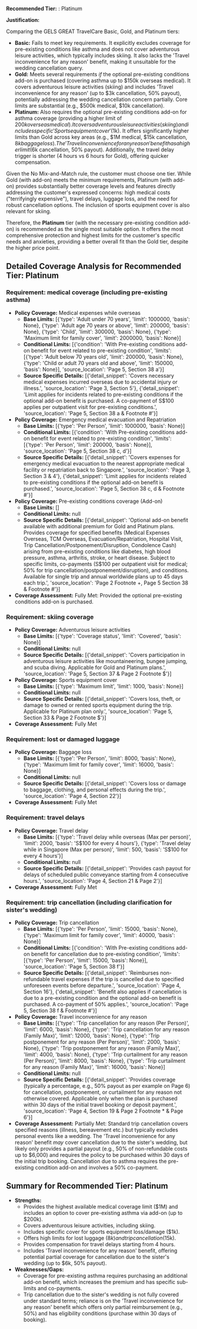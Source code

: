 **Recommended Tier:** : Platinum

**Justification:**

Comparing the GELS GREAT TravelCare Basic, Gold, and Platinum tiers:
*   **Basic:** Fails to meet key requirements. It explicitly excludes coverage for pre-existing conditions like asthma and does not cover adventurous leisure activities, which typically includes skiing. It also lacks the 'Travel inconvenience for any reason' benefit, making it unsuitable for the wedding cancellation query.
*   **Gold:** Meets several requirements *if* the optional pre-existing conditions add-on is purchased (covering asthma up to $150k overseas medical). It covers adventurous leisure activities (skiing) and includes 'Travel inconvenience for any reason' (up to $3k cancellation, 50% payout), potentially addressing the wedding cancellation concern partially. Core limits are substantial (e.g., $500k medical, $10k cancellation).
*   **Platinum:** Also requires the optional pre-existing conditions add-on for asthma coverage (providing a higher limit of $200k overseas medical). It covers adventurous leisure activities (skiing) and includes specific 'Sports equipment cover' ($1k). It offers significantly higher limits than Gold across key areas (e.g., $1M medical, $15k cancellation, $8k baggage loss). The 'Travel inconvenience for any reason' benefit has a higher limit ($6k cancellation, 50% payout). Additionally, the travel delay trigger is shorter (4 hours vs 6 hours for Gold), offering quicker compensation.

Given the No Mix-and-Match rule, the customer must choose one tier. While Gold (with add-on) meets the minimum requirements, Platinum (with add-on) provides substantially better coverage levels and features directly addressing the customer's expressed concerns: high medical costs ("terrifyingly expensive"), travel delays, luggage loss, and the need for robust cancellation options. The inclusion of sports equipment cover is also relevant for skiing.

Therefore, the **Platinum** tier (with the necessary pre-existing condition add-on) is recommended as the single most suitable option. It offers the most comprehensive protection and highest limits for the customer's specific needs and anxieties, providing a better overall fit than the Gold tier, despite the higher price point.

## Detailed Coverage Analysis for Recommended Tier: Platinum

### Requirement: medical coverage (including pre-existing asthma)

*   **Policy Coverage:** Medical expenses while overseas
    *   **Base Limits:** [{'type': 'Adult under 70 years', 'limit': 1000000, 'basis': None}, {'type': 'Adult age 70 years or above', 'limit': 200000, 'basis': None}, {'type': 'Child', 'limit': 300000, 'basis': None}, {'type': 'Maximum limit for family cover', 'limit': 2000000, 'basis': None}]
    *   **Conditional Limits:** [{'condition': 'With Pre-existing conditions add-on benefit for event related to pre-existing condition', 'limits': [{'type': 'Adult below 70 years old', 'limit': 200000, 'basis': None}, {'type': 'Child or adult 70 years old and above', 'limit': 150000, 'basis': None}], 'source_location': 'Page 5, Section 38 a'}]
    *   **Source Specific Details:** [{'detail_snippet': 'Covers necessary medical expenses incurred overseas due to accidental injury or illness.', 'source_location': 'Page 3, Section 5'}, {'detail_snippet': 'Limit applies for incidents related to pre-existing conditions if the optional add-on benefit is purchased. A co-payment of S$100 applies per outpatient visit for pre-existing conditions.', 'source_location': 'Page 5, Section 38 a & Footnote #'}]
*   **Policy Coverage:** Emergency medical evacuation and Repatriation
    *   **Base Limits:** [{'type': 'Per Person', 'limit': 1000000, 'basis': None}]
    *   **Conditional Limits:** [{'condition': 'With Pre-existing conditions add-on benefit for event related to pre-existing condition', 'limits': [{'type': 'Per Person', 'limit': 200000, 'basis': None}], 'source_location': 'Page 5, Section 38 c, d'}]
    *   **Source Specific Details:** [{'detail_snippet': 'Covers expenses for emergency medical evacuation to the nearest appropriate medical facility or repatriation back to Singapore.', 'source_location': 'Page 3, Section 3 & 4'}, {'detail_snippet': 'Limit applies for incidents related to pre-existing conditions if the optional add-on benefit is purchased.', 'source_location': 'Page 5, Section 38 c, d & Footnote #'}]
*   **Policy Coverage:** Pre-existing conditions coverage (Add-on)
    *   **Base Limits:** []
    *   **Conditional Limits:** null
    *   **Source Specific Details:** [{'detail_snippet': 'Optional add-on benefit available with additional premium for Gold and Platinum plans. Provides coverage for specified benefits (Medical Expenses Overseas, TCM Overseas, Evacuation/Repatriation, Hospital Visit, Trip Cancellation/Postponement/Disruption, Condolence Cash) arising from pre-existing conditions like diabetes, high blood pressure, asthma, arthritis, stroke, or heart disease. Subject to specific limits, co-payments (S$100 per outpatient visit for medical; 50% for trip cancellation/postponement/disruption), and conditions. Available for single trip and annual worldwide plans up to 45 days each trip.', 'source_location': 'Page 2 Footnote +, Page 5 Section 38 & Footnote #'}]
*   **Coverage Assessment:** Fully Met: Provided the optional pre-existing conditions add-on is purchased.

### Requirement: skiing coverage

*   **Policy Coverage:** Adventurous leisure activities
    *   **Base Limits:** [{'type': 'Coverage status', 'limit': 'Covered', 'basis': None}]
    *   **Conditional Limits:** null
    *   **Source Specific Details:** [{'detail_snippet': 'Covers participation in adventurous leisure activities like mountaineering, bungee jumping, and scuba diving. Applicable for Gold and Platinum plans.', 'source_location': 'Page 5, Section 37 & Page 2 Footnote $'}]
*   **Policy Coverage:** Sports equipment cover
    *   **Base Limits:** [{'type': 'Maximum limit', 'limit': 1000, 'basis': None}]
    *   **Conditional Limits:** null
    *   **Source Specific Details:** [{'detail_snippet': 'Covers loss, theft, or damage to owned or rented sports equipment during the trip. Applicable for Platinum plan only.', 'source_location': 'Page 5, Section 33 & Page 2 Footnote $'}]
*   **Coverage Assessment:** Fully Met

### Requirement: lost or damaged luggage

*   **Policy Coverage:** Baggage loss
    *   **Base Limits:** [{'type': 'Per Person', 'limit': 8000, 'basis': None}, {'type': 'Maximum limit for family cover', 'limit': 16000, 'basis': None}]
    *   **Conditional Limits:** null
    *   **Source Specific Details:** [{'detail_snippet': 'Covers loss or damage to baggage, clothing, and personal effects during the trip.', 'source_location': 'Page 4, Section 22'}]
*   **Coverage Assessment:** Fully Met

### Requirement: travel delays

*   **Policy Coverage:** Travel delay
    *   **Base Limits:** [{'type': 'Travel delay while overseas (Max per person)', 'limit': 2000, 'basis': 'S$100 for every 4 hours'}, {'type': 'Travel delay while in Singapore (Max per person)', 'limit': 500, 'basis': 'S$100 for every 4 hours'}]
    *   **Conditional Limits:** null
    *   **Source Specific Details:** [{'detail_snippet': 'Provides cash payout for delays of scheduled public conveyance starting from 4 consecutive hours.', 'source_location': 'Page 4, Section 21 & Page 2'}]
*   **Coverage Assessment:** Fully Met

### Requirement: trip cancellation (including clarification for sister's wedding)

*   **Policy Coverage:** Trip cancellation
    *   **Base Limits:** [{'type': 'Per Person', 'limit': 15000, 'basis': None}, {'type': 'Maximum limit for family cover', 'limit': 40000, 'basis': None}]
    *   **Conditional Limits:** [{'condition': 'With Pre-existing conditions add-on benefit for cancellation due to pre-existing condition', 'limits': [{'type': 'Per Person', 'limit': 15000, 'basis': None}], 'source_location': 'Page 5, Section 38 f'}]
    *   **Source Specific Details:** [{'detail_snippet': 'Reimburses non-refundable travel expenses if the trip is cancelled due to specified unforeseen events before departure.', 'source_location': 'Page 4, Section 16'}, {'detail_snippet': 'Benefit also applies if cancellation is due to a pre-existing condition and the optional add-on benefit is purchased. A co-payment of 50% applies.', 'source_location': 'Page 5, Section 38 f & Footnote #'}]
*   **Policy Coverage:** Travel inconvenience for any reason
    *   **Base Limits:** [{'type': 'Trip cancellation for any reason (Per Person)', 'limit': 6000, 'basis': None}, {'type': 'Trip cancellation for any reason (Family Max)', 'limit': 12000, 'basis': None}, {'type': 'Trip postponement for any reason (Per Person)', 'limit': 2000, 'basis': None}, {'type': 'Trip postponement for any reason (Family Max)', 'limit': 4000, 'basis': None}, {'type': 'Trip curtailment for any reason (Per Person)', 'limit': 8000, 'basis': None}, {'type': 'Trip curtailment for any reason (Family Max)', 'limit': 16000, 'basis': None}]
    *   **Conditional Limits:** null
    *   **Source Specific Details:** [{'detail_snippet': 'Provides coverage (typically a percentage, e.g., 50% payout as per example on Page 6) for cancellation, postponement, or curtailment for any reason not otherwise covered. Applicable only when the plan is purchased within 30 days of the initial travel booking or deposit payment.', 'source_location': 'Page 4, Section 19 & Page 2 Footnote * & Page 6'}]
*   **Coverage Assessment:** Partially Met: Standard trip cancellation covers specified reasons (illness, bereavement etc.) but typically excludes personal events like a wedding. The 'Travel inconvenience for any reason' benefit *may* cover cancellation due to the sister's wedding, but likely only provides a partial payout (e.g., 50% of non-refundable costs up to $6,000) and requires the policy to be purchased within 30 days of the initial trip booking. Cancellation due to asthma requires the pre-existing condition add-on and involves a 50% co-payment.

## Summary for Recommended Tier: Platinum

*   **Strengths:**
    *   Provides the highest available medical coverage limit ($1M) and includes an option to cover pre-existing asthma via add-on (up to $200k).
    *   Covers adventurous leisure activities, including skiing.
    *   Includes specific cover for sports equipment loss/damage ($1k).
    *   Offers high limits for lost luggage ($8k) and trip cancellation ($15k).
    *   Provides compensation for travel delays starting from 4 hours.
    *   Includes 'Travel inconvenience for any reason' benefit, offering potential partial coverage for cancellation due to the sister's wedding (up to $6k, 50% payout).
*   **Weaknesses/Gaps:**
    *   Coverage for pre-existing asthma requires purchasing an additional add-on benefit, which increases the premium and has specific sub-limits and co-payments.
    *   Trip cancellation due to the sister's wedding is not fully covered under standard terms; reliance is on the 'Travel inconvenience for any reason' benefit which offers only partial reimbursement (e.g., 50%) and has eligibility conditions (purchase within 30 days of booking).
```